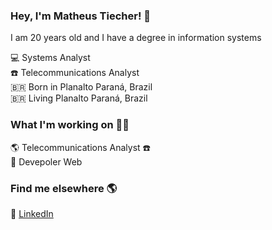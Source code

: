 ### Hey, I'm Matheus Tiecher! 👋

I am 20 years old and I have a degree in information systems

💻 Systems Analyst <br>
:phone: Telecommunications Analyst <br>
🇧🇷 Born in Planalto Paraná, Brazil <br>
🇧🇷 Living Planalto Paraná, Brazil

### What I'm working on 👨‍💻

🌎 Telecommunications Analyst :phone: <br>
🚀 Devepoler Web

### Find me elsewhere 🌎

💼 [LinkedIn](https://www.linkedin.com/in/matheustiecher/) <br>
